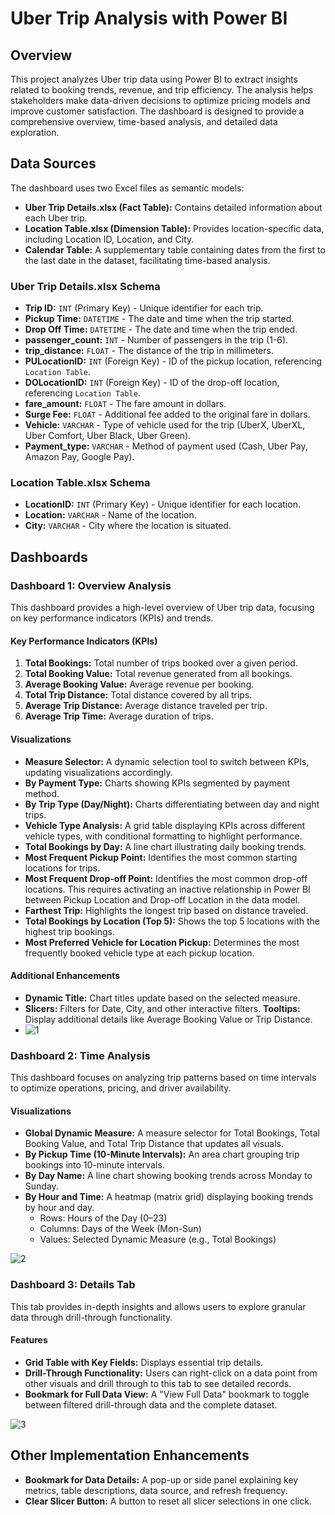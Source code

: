 # Uber Trip Analysis with Power BI

## Overview

This project analyzes Uber trip data using Power BI to extract insights related to booking trends, revenue, and trip efficiency. The analysis helps stakeholders make data-driven decisions to optimize pricing models and improve customer satisfaction. The dashboard is designed to provide a comprehensive overview, time-based analysis, and detailed data exploration.

## Data Sources

The dashboard uses two Excel files as semantic models:

-   **Uber Trip Details.xlsx (Fact Table):** Contains detailed information about each Uber trip.
-   **Location Table.xlsx (Dimension Table):** Provides location-specific data, including Location ID, Location, and City.
-   **Calendar Table:** A supplementary table containing dates from the first to the last date in the dataset, facilitating time-based analysis.

### Uber Trip Details.xlsx Schema
*   **Trip ID:** `INT` (Primary Key) - Unique identifier for each trip.
*   **Pickup Time:** `DATETIME` - The date and time when the trip started.
*   **Drop Off Time:** `DATETIME` - The date and time when the trip ended.
*   **passenger_count:** `INT` - Number of passengers in the trip (1-6).
*   **trip_distance:** `FLOAT` - The distance of the trip in millimeters.
*   **PULocationID:** `INT` (Foreign Key) - ID of the pickup location, referencing `Location Table`.
*   **DOLocationID:** `INT` (Foreign Key) - ID of the drop-off location, referencing `Location Table`.
*   **fare_amount:** `FLOAT` - The fare amount in dollars.
*   **Surge Fee:** `FLOAT` - Additional fee added to the original fare in dollars.
*   **Vehicle:** `VARCHAR` - Type of vehicle used for the trip (UberX, UberXL, Uber Comfort, Uber Black, Uber Green).
*   **Payment_type:** `VARCHAR` - Method of payment used (Cash, Uber Pay, Amazon Pay, Google Pay).

### Location Table.xlsx Schema
*   **LocationID:** `INT` (Primary Key) - Unique identifier for each location.
*   **Location:** `VARCHAR` - Name of the location.
*   **City:** `VARCHAR` - City where the location is situated.

## Dashboards

### Dashboard 1: Overview Analysis

This dashboard provides a high-level overview of Uber trip data, focusing on key performance indicators (KPIs) and trends.

#### Key Performance Indicators (KPIs)

1.  **Total Bookings:** Total number of trips booked over a given period.
2.  **Total Booking Value:** Total revenue generated from all bookings.
3.  **Average Booking Value:** Average revenue per booking.
4.  **Total Trip Distance:** Total distance covered by all trips.
5.  **Average Trip Distance:** Average distance traveled per trip.
6.  **Average Trip Time:** Average duration of trips.

#### Visualizations

*   **Measure Selector:** A dynamic selection tool to switch between KPIs, updating visualizations accordingly.
*   **By Payment Type:** Charts showing KPIs segmented by payment method.
*   **By Trip Type (Day/Night):** Charts differentiating between day and night trips.
*   **Vehicle Type Analysis:** A grid table displaying KPIs across different vehicle types, with conditional formatting to highlight performance.
*   **Total Bookings by Day:** A line chart illustrating daily booking trends.
*   **Most Frequent Pickup Point:** Identifies the most common starting locations for trips.
*   **Most Frequent Drop-off Point:** Identifies the most common drop-off locations. This requires activating an inactive relationship in Power BI between Pickup Location and Drop-off Location in the data model.
*   **Farthest Trip:** Highlights the longest trip based on distance traveled.
*   **Total Bookings by Location (Top 5):** Shows the top 5 locations with the highest trip bookings.
*   **Most Preferred Vehicle for Location Pickup:** Determines the most frequently booked vehicle type at each pickup location.

#### Additional Enhancements
*   **Dynamic Title:** Chart titles update based on the selected measure.
*   **Slicers:** Filters for Date, City, and other interactive filters.
**Tooltips:** Display additional details like Average Booking Value or Trip Distance.
*   ![1](https://github.com/user-attachments/assets/8042e89a-7cc1-49a9-a2e8-70ecc7ed9e4b)
### Dashboard 2: Time Analysis

This dashboard focuses on analyzing trip patterns based on time intervals to optimize operations, pricing, and driver availability.

#### Visualizations

*   **Global Dynamic Measure:** A measure selector for Total Bookings, Total Booking Value, and Total Trip Distance that updates all visuals.
*   **By Pickup Time (10-Minute Intervals):** An area chart grouping trip bookings into 10-minute intervals.
*   **By Day Name:** A line chart showing booking trends across Monday to Sunday.
*   **By Hour and Time:** A heatmap (matrix grid) displaying booking trends by hour and day.
    *   Rows: Hours of the Day (0–23)
    *   Columns: Days of the Week (Mon-Sun)
    *   Values: Selected Dynamic Measure (e.g., Total Bookings)

![2](https://github.com/user-attachments/assets/183095eb-71b3-435e-a634-85199fb9928d)


### Dashboard 3: Details Tab

This tab provides in-depth insights and allows users to explore granular data through drill-through functionality.

#### Features

*   **Grid Table with Key Fields:** Displays essential trip details.
*   **Drill-Through Functionality:** Users can right-click on a data point from other visuals and drill through to this tab to see detailed records.
*   **Bookmark for Full Data View:** A "View Full Data" bookmark to toggle between filtered drill-through data and the complete dataset.

![3](https://github.com/user-attachments/assets/2eb3adc1-06d5-4f8f-8cb3-60ebd08927b3)


## Other Implementation Enhancements

*   **Bookmark for Data Details:** A pop-up or side panel explaining key metrics, table descriptions, data source, and refresh frequency.
*   **Clear Slicer Button:** A button to reset all slicer selections in one click.
